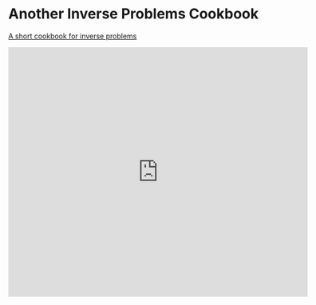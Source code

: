 # Another Inverse Problems Cookbook
[A short cookbook for inverse problems](https://ferreols.github.io/InverseProblemsCookbook/IPCookbook.pdf)

 <embed src="https://ferreols.github.io/InverseProblemsCookbook/IPCookbook.pdf" width="600px" height="500px" />

